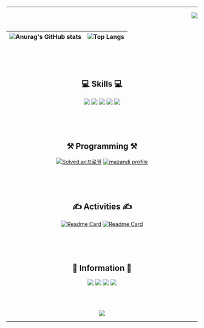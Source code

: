 <div align="center">

 * * *
 <div align="right">
  <a href="https://hits.seeyoufarm.com"><img src="https://hits.seeyoufarm.com/api/count/incr/badge.svg?url=https%3A%2F%2Fgithub.com%2FImGaram&count_bg=%23E14168&title_bg=%237F52FF&icon=kotlin.svg&icon_color=%23FFFFFF&title=Visitors&edge_flat=false"/></a>
 </div>

 <br>

 ![Anurag's GitHub stats](https://github-readme-stats.vercel.app/api?username=imgaram&theme=flag-india&hide_border=true)|![Top Langs](https://github-readme-stats.vercel.app/api/top-langs/?username=imgaram&layout=compact&theme=flag-india&hide_border=true&langs_count=5)
 --|--|

 <br><br><br>
 
 ## 💻 Skills 💻
 <img src="https://img.shields.io/badge/Kotlin-7F52FF?style=flat-square&logo=Kotlin&logoColor=white"/>
 <img src="https://img.shields.io/badge/Android-34A853?style=flat-square&logo=Android&logoColor=white"/>
 <img src="https://img.shields.io/badge/Firebase-DD2C00?style=flat-square&logo=Firebase&logoColor=white"/>
 <img src="https://img.shields.io/badge/Notion-000000?style=flat-square&logo=Notion&logoColor=white"/>
 <img src="https://img.shields.io/badge/Slack-4A154B?style=flat-square&logo=Slack&logoColor=white"/>

 <br><br><br>

 ## ⚒ Programming ⚒
 [![Solved.ac프로필](http://mazassumnida.wtf/api/v2/generate_badge?boj=ksss1206)](https://solved.ac/ksss1206)
 [![mazandi profile](http://mazandi.herokuapp.com/api?handle=ksss1206&theme=cold)](https://solved.ac/ksss1206)

 <br><br><br>

 ## ✍️ Activities ✍️
 [![Readme Card](https://github-readme-stats.vercel.app/api/pin/?username=imgaram&repo=Planner_v2)](https://github.com/ImGaram/Planner_v2)
 [![Readme Card](https://github-readme-stats.vercel.app/api/pin/?username=imgaram&repo=problem)](https://github.com/ImGaram/Problem)

 <br><br><br>

  ## 🔰 Information 🔰
 <a href="https://github.com/ImGaram"><img src="https://img.shields.io/badge/ImGaram-181717?style=flat-square&logo=GitHub&logoColor=white"/></a>
 <a href="https://www.instagram.com/igr_1206/"><img src="https://img.shields.io/badge/igr_1206-E4405F?style=flat-square&logo=Instagram&logoColor=white"/></a>
 <a href="https://rkdrkd-history.tistory.com/"><img src="https://img.shields.io/badge/immgga-EC4815?style=flat-square&logo=Tistory&logoColor=white"/></a>
 <a href="https://x.com/imgaram_1206"><img src="https://img.shields.io/badge/imgaram_1206-000000?style=flat-square&logo=X&logoColor=white"/></a>

 <br><br>

 <img src="https://c.tenor.com/aenW02A1Lm4AAAAC/bongo-cat.gif"/>
 
 * * *
</div>
